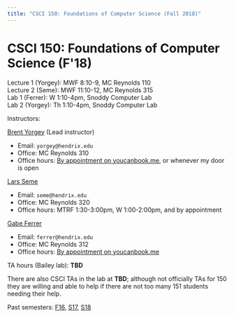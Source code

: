 ```yaml
---
title: "CSCI 150: Foundations of Computer Science (Fall 2018)"
---
```

CSCI 150: Foundations of Computer Science (F'18)
=======================================

Lecture 1 (Yorgey): MWF 8:10-9, MC Reynolds 110  
Lecture 2 (Seme): MWF 11:10-12, MC Reynolds 315  
Lab 1 (Ferrer): W 1:10-4pm, Snoddy Computer Lab  
Lab 2 (Yorgey): Th 1:10-4pm, Snoddy Computer Lab  

Instructors:

[Brent Yorgey](http://ozark.hendrix.edu/~yorgey/) (Lead instructor)

* Email: `yorgey@hendrix.edu`
* Office: MC Reynolds 310
* Office hours:
  [By appointment on youcanbook.me](http://byorgey.youcanbook.me/),
  or whenever my door is open

[Lars Seme](https://www.hendrix.edu/mathcs/profile.aspx?id=70795)

* Email: `seme@hendrix.edu`
* Office: MC Reynolds 320
* Office hours: MTRF 1:30-3:00pm, W 1:00-2:00pm, and by appointment

[Gabe Ferrer](http://ozark.hendrix.edu/~ferrer/)

* Email: `ferrer@hendrix.edu`
* Office: MC Reynolds 312
* Office hours: [By appointment on youcanbook.me](http://drferrer.youcanbook.me/)

TA hours (Bailey lab): **TBD**

There are also CSCI TAs in the lab at **TBD**; although not officially
TAs for 150 they are willing and able to help if there are not too
many 151 students needing their help.

Past semesters: [F16](f16/), [S17](s17/), [S18](s18/)
